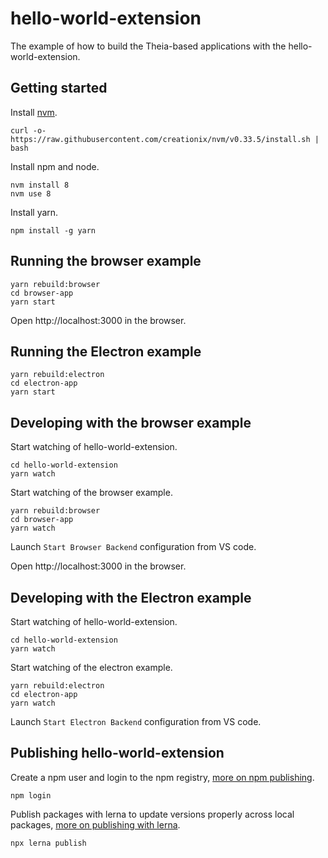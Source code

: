 # hello-world-extension
The example of how to build the Theia-based applications with the hello-world-extension.

## Getting started

Install [nvm](https://github.com/creationix/nvm#install-script).

    curl -o- https://raw.githubusercontent.com/creationix/nvm/v0.33.5/install.sh | bash

Install npm and node.

    nvm install 8
    nvm use 8

Install yarn.

    npm install -g yarn

## Running the browser example

    yarn rebuild:browser
    cd browser-app
    yarn start

Open http://localhost:3000 in the browser.

## Running the Electron example

    yarn rebuild:electron
    cd electron-app
    yarn start

## Developing with the browser example

Start watching of hello-world-extension.

    cd hello-world-extension
    yarn watch

Start watching of the browser example.

    yarn rebuild:browser
    cd browser-app
    yarn watch

Launch `Start Browser Backend` configuration from VS code.

Open http://localhost:3000 in the browser.

## Developing with the Electron example

Start watching of hello-world-extension.

    cd hello-world-extension
    yarn watch

Start watching of the electron example.

    yarn rebuild:electron
    cd electron-app
    yarn watch

Launch `Start Electron Backend` configuration from VS code.

## Publishing hello-world-extension

Create a npm user and login to the npm registry, [more on npm publishing](https://docs.npmjs.com/getting-started/publishing-npm-packages).

    npm login

Publish packages with lerna to update versions properly across local packages, [more on publishing with lerna](https://github.com/lerna/lerna#publish).

    npx lerna publish
